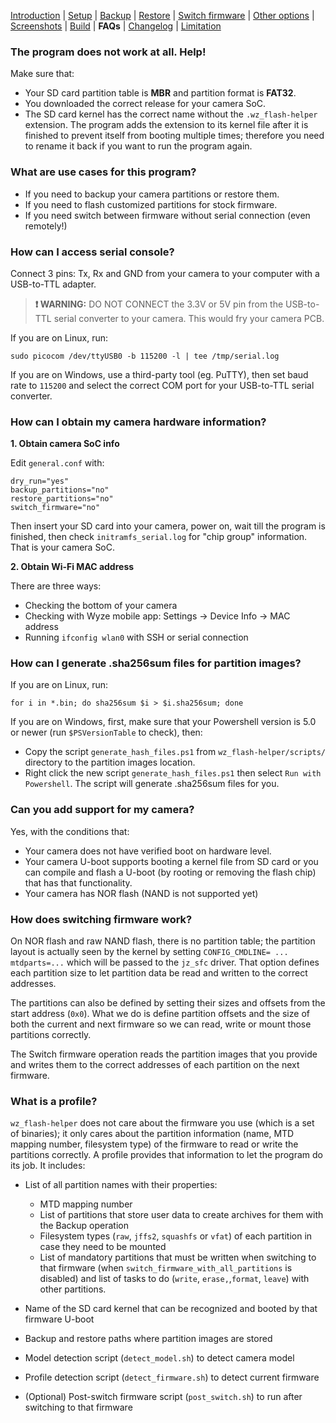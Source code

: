[Introduction](README.md) | [Setup](README_setup.md) | [Backup](README_backup.md) | [Restore](README_restore.md) | [Switch firmware](README_switch_firmware.md) | [Other options](README_other_options.md) | [Screenshots](README_screenshots.md) | [Build](README_build.md) | **FAQs** | [Changelog](Changelog.md) | [Limitation](Limitation.md)

### The program does not work at all. Help!

Make sure that:
- Your SD card partition table is **MBR** and partition format is **FAT32**.
- You downloaded the correct release for your camera SoC.
- The SD card kernel has the correct name without the `.wz_flash-helper` extension. The program adds the extension to its kernel file after it is finished to prevent itself from booting multiple times; therefore you need to rename it back if you want to run the program again.

### What are use cases for this program?

- If you need to backup your camera partitions or restore them.
- If you need to flash customized partitions for stock firmware.
- If you need switch between firmware without serial connection (even remotely!)

### How can I access serial console?

Connect 3 pins: Tx, Rx and GND from your camera to your computer with a USB-to-TTL adapter.

> **❗ WARNING:** DO NOT CONNECT the 3.3V or 5V pin from the USB-to-TTL serial converter to your camera. This would fry your camera PCB.

If you are on Linux, run:
```
sudo picocom /dev/ttyUSB0 -b 115200 -l | tee /tmp/serial.log
```

If you are on Windows, use a third-party tool (eg. PuTTY), then set baud rate to `115200` and select the correct COM port for your USB-to-TTL serial converter.

### How can I obtain my camera hardware information?

**1. Obtain camera SoC info**

Edit `general.conf` with:
```
dry_run="yes"
backup_partitions="no"
restore_partitions="no"
switch_firmware="no"
```

Then insert your SD card into your camera, power on, wait till the program is finished, then check `initramfs_serial.log` for "chip group" information. That is your camera SoC.

**2. Obtain Wi-Fi MAC address**

There are three ways:

- Checking the bottom of your camera
- Checking with Wyze mobile app: Settings -> Device Info -> MAC address
- Running `ifconfig wlan0` with SSH or serial connection

### How can I generate .sha256sum files for partition images?

If you are on Linux, run:
```
for i in *.bin; do sha256sum $i > $i.sha256sum; done
```

If you are on Windows, first, make sure that your Powershell version is 5.0 or newer (run `$PSVersionTable` to check), then:
- Copy the script `generate_hash_files.ps1` from `wz_flash-helper/scripts/` directory to the partition images location.
- Right click the new script `generate_hash_files.ps1` then select `Run with Powershell`. The script will generate .sha256sum files for you.

### Can you add support for my camera?

Yes, with the conditions that:

- Your camera does not have verified boot on hardware level.
- Your camera U-boot supports booting a kernel file from SD card or you can compile and flash a U-boot (by rooting or removing the flash chip) that has that functionality.
- Your camera has NOR flash (NAND is not supported yet)

### How does switching firmware work?

On NOR flash and raw NAND flash, there is no partition table; the partition layout is actually seen by the kernel by setting `CONFIG_CMDLINE= ... mtdparts=...` which will be passed to the `jz_sfc` driver. That option defines each partition size to let partition data be read and written to the correct addresses.

The partitions can also be defined by setting their sizes and offsets from the start address (`0x0`). What we do is define partition offsets and the size of both the current and next firmware so we can read, write or mount those partitions correctly.

The Switch firmware operation reads the partition images that you provide and writes them to the correct addresses of each partition on the next firmware.

### What is a profile?

`wz_flash-helper` does not care about the firmware you use (which is a set of binaries); it only cares about the partition information (name, MTD mapping number, filesystem type) of the firmware to read or write the partitions correctly. A profile provides that information to let the program do its job. It includes:

- List of all partition names with their properties:
   - MTD mapping number
   - List of partitions that store user data to create archives for them with the Backup operation
   - Filesystem types (`raw`, `jffs2`, `squashfs` or `vfat`) of each partition in case they need to be mounted
   - List of mandatory partitions that must be written when switching to that firmware (when `switch_firmware_with_all_partitions` is disabled) and list of tasks to do (`write`, `erase,`,`format`, `leave`) with other partitions.

- Name of the SD card kernel that can be recognized and booted by that firmware U-boot
- Backup and restore paths where partition images are stored
- Model detection script (`detect_model.sh`) to detect camera model
- Profile detection script (`detect_firmware.sh`) to detect current firmware
- (Optional) Post-switch firmware script (`post_switch.sh`) to run after switching to that firmware
